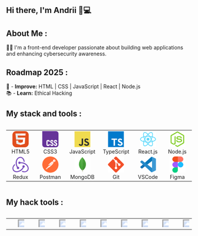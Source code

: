 ## Hi there, I'm Andrii 👋💻

## About Me :
👨‍💻 I'm a front-end developer passionate about building web applications and enhancing cybersecurity awareness.

## Roadmap 2025 :
📌 - **Improve:** HTML | CSS | JavaScript | React | Node.js  
📚 - **Learn:** Ethical Hacking 

## My stack and tools :
<div style="display: flex; align-items: flex-start; align: center">
<table align="center">
  <tr>
    <td align="center"  width="88">
      <img src="./images/01-html.svg" alt="HTML5" width="44" height="44"/>
      <br>HTML5
    </td>
    <td align="center" width="88">
      <img src="./images/02-css.svg" alt="CSS3" width="44" height="44"/>
      <br>CSS3
    </td>
    <td align="center" width="88">  
      <img src="./images/03-js.svg" alt="JS" width="44" height="44"/>
      <br>JavaScript
    </td>
    <td align="center" width="88">
      <img src="./images/04-ts.svg" alt="TS" width="44" height="44"/>
      <br>TypeScript
    </td>
    <td align="center" width="88">
      <img src="./images/05-react.svg" alt="React" width="44" height="44"/>
      <br>React.js
    </td>
    <td align="center" width="88">
      <img src="./images/06-nodejs.svg" alt="Node.js" width="44" height="44"/>
      <br>Node.js
    </td>
    
  </tr>
  <tr>
    <td align="center" width="88">
        <img src="./images/09-redux.svg" alt="Redux" width="44" height="44"/>
      <br>Redux
    </td>
      <td align="center" width="88">
        <img src="./images/10-postman.svg" alt="Postman" width="44" height="44"/>
      <br>Postman
    </td>
      </td>
      <td align="center" width="88">
        <img src="./images/07-mongodb.svg" alt="MongoDB" width="44" height="44"/>
      <br>MongoDB
     </td>
     <td align="center" width="88">
        <img src="./images/12-git.svg" alt="Git" width="44" height="44"/>
      <br>Git
    </td>
    <td align="center" width="88">
      <img src="./images/11-vscode.svg" alt="Visual Studio Code" width="44" height="44"/>
      <br>VSCode
    </td>
    <td align="center" width="88">
      <img src="./images/13-figma.svg" alt="Figma" width="44" height="44"/>
      <br>Figma
    </td>
  </tr>
</table>
</div>

## My hack tools :
<div style="display: flex; align-items: flex-start; align: center">
  <table align="center">
    <tr>
      <td align="center" width="88">
        <svg xmlns="http://www.w3.org/2000/svg" width="88" height="44">
          <image href="https://img.shields.io/badge/ParrotOS_Linux-blue?style=for-the-badge&logo=kalilinux&logoColor=white" width="88" height="44"/>
        </svg>
      </td>
      <td align="center" width="88">
        <svg xmlns="http://www.w3.org/2000/svg" width="88" height="44">
          <image href="https://img.shields.io/badge/Metasploit-0096FF?style=for-the-badge&logo=metasploit&logoColor=white" width="88" height="44"/>
        </svg>
      </td>
      <td align="center" width="88">
        <svg xmlns="http://www.w3.org/2000/svg" width="88" height="44">
          <image href="https://img.shields.io/badge/Nmap-4682B4?style=for-the-badge&logo=nmap&logoColor=white" width="88" height="44"/>
        </svg>
      </td>
      <td align="center" width="88">
        <svg xmlns="http://www.w3.org/2000/svg" width="88" height="44">
          <image href="https://img.shields.io/badge/Wireshark-1679A7?style=for-the-badge&logo=wireshark&logoColor=white" width="88" height="44"/>
        </svg>
      </td>
      <td align="center" width="88">
        <svg xmlns="http://www.w3.org/2000/svg" width="88" height="44">
          <image href="https://img.shields.io/badge/Aircrack--ng-gray?style=for-the-badge&logo=wifi&logoColor=white" width="88" height="44"/>
        </svg>
      </td>
      <td align="center" width="88">
        <svg xmlns="http://www.w3.org/2000/svg" width="88" height="44">
          <image href="https://img.shields.io/badge/Tor-%238A2BE2?style=for-the-badge&logo=torbrowser&logoColor=white" width="88" height="44"/>
        </svg>
      </td>
      <td align="center" width="88">
        <svg xmlns="http://www.w3.org/2000/svg" width="88" height="44">
          <image href="https://img.shields.io/badge/SQLmap-FFD700?style=for-the-badge&logo=sqlite&logoColor=black" width="88" height="44"/>
        </svg>
      </td>
      <td align="center" width="88">
        <svg xmlns="http://www.w3.org/2000/svg" width="88" height="44">
          <image href="https://img.shields.io/badge/John_the_Ripper-darkred?style=for-the-badge&logo=linux&logoColor=white" width="88" height="44"/>
        </svg>
      </td>
      <td align="center" width="88">
        <svg xmlns="http://www.w3.org/2000/svg" width="88" height="44">
          <image href="https://img.shields.io/badge/Hydra-darkgreen?style=for-the-badge&logo=linux&logoColor=white" width="88" height="44"/>
        </svg>
      </td>
    </tr>
  </table>
</div>
